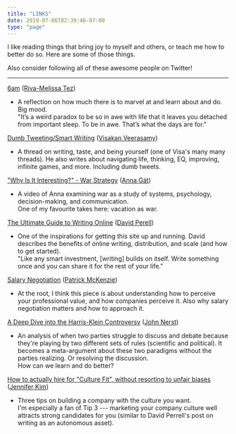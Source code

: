 ```yaml
---
title: "LINKS"
date: 2019-07-06T02:39:46-07:00
type: "page"
---
```


I like reading things that bring joy to myself and others, or teach me how to better do so.  Here are some of those things.  

Also consider following all of these awesome people on Twitter!

---

[6am](http://idealistmag.com/sleep/6am/)
([Riva-Melissa Tez](https://twitter.com/rivatez))
- A reflection on how much there is to marvel at and learn about and do.  Big mood.  
"It’s a weird paradox to be so in awe with life that it leaves you detached from important sleep. To be in awe. That’s what the days are for."

[Dumb Tweeting/Smart Writing](https://twitter.com/visakanv/status/1088347054974201858)
([Visakan Veerasamy](https://twitter.com/visakanv))
- A thread on writing, taste, and being yourself (one of Visa's many many threads).  He also writes about navigating life, thinking, EQ, improving, infinite games, and more. Including dumb tweets.

["Why Is It Interesting?" - War Strategy](https://twitter.com/TheAnnaGat/status/1137403902561857536)
([Anna Gát](https://twitter.com/TheAnnaGat))
- A video of Anna examining war as a study of systems, psychology, decision-making, and communication.  
One of my favourite takes here: vacation as war.

[The Ultimate Guide to Writing Online](https://www.perell.com/blog/the-ultimate-guide-to-writing-online)
([David Perell](https://twitter.com/david_perell))
- One of the inspirations for getting this site up and running.  David describes the benefits of online writing, distribution, and scale (and how to get started).  
"Like any smart investment, [writing] builds on itself. Write something once and you can share it for the rest of your life."

[Salary Negotiation](https://www.kalzumeus.com/2012/01/23/salary-negotiation/)
([Patrick McKenzie](https://twitter.com/patio11))
- At the root, I think this piece is about understanding how to perceive your professional value, and how companies perceive it.  Also why salary negotiation matters and how to approach it.

[A Deep Dive into the Harris-Klein Controversy](https://everythingstudies.com/2018/04/26/a-deep-dive-into-the-harris-klein-controversy/)
([John Nerst](https://twitter.com/everytstudies))
- An analysis of when two parties struggle to discuss and debate because they're playing by two different sets of rules (scientific and political).
It becomes a meta-argument about these two paradigms without the parties realizing.  Or resolving the discussion.  
How can we learn and do better?

[How to actually hire for "Culture Fit", without resorting to unfair biases](https://www.linkedin.com/pulse/3-tips-hire-culture-fit-jennifer-kim/?published=t)
([Jennifer Kim](https://twitter.com/jenistyping))
- Three tips on building a company with the culture you want.  
I'm especially a fan of Tip 3 --- marketing your company culture well attracts strong candidates for you (similar to David Perrell's post on writing as an autonomous asset).
